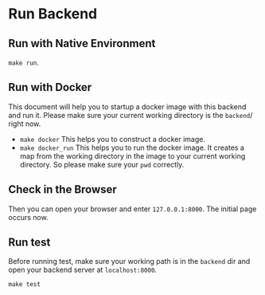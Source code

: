 # Run Backend

## Run with Native Environment

`make run`.

## Run with Docker

This document will help you to startup a docker image with this backend and run it. Please make sure your current working directory is the `backend`/ right now.

- `make docker` This helps you to construct a docker image.
- `make docker_run` This helps you to run the docker image. It creates a map from the working directory in the image to your current working directory. So please make sure your `pwd` correctly.

## Check in the Browser

Then you can open your browser and enter `127.0.0.1:8000`. The initial page occurs now.

## Run test

Before running test, make sure your working path is in the `backend` dir and open your backend server at `localhost:8000`.

`make test`
